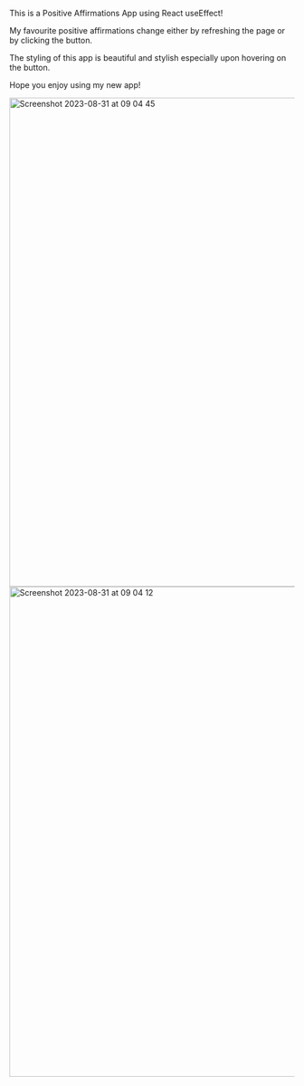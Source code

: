 This is a Positive Affirmations App using React useEffect! 

My favourite positive affirmations change either by refreshing the page or by clicking the button.

The styling of this app is beautiful and stylish especially upon hovering on the button.

Hope you enjoy using my new app! 

<img width="863" alt="Screenshot 2023-08-31 at 09 04 45" src="https://github.com/Thaleia/React-useEffect-Positive-Affirmations/assets/42918656/3e9d9d4d-5fc6-4774-af5c-5b9c1d7a8ff5">

<img width="865" alt="Screenshot 2023-08-31 at 09 04 12" src="https://github.com/Thaleia/React-useEffect-Positive-Affirmations/assets/42918656/e84dcfad-48da-4842-bc33-808b813906ec">

